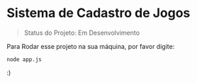 <h1>Sistema de Cadastro de Jogos</h1>

> Status do Projeto: Em Desenvolvimento

Para Rodar esse projeto na sua máquina, por favor digite:

```
node app.js
```

:)
